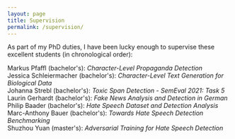 ```yaml
---
layout: page
title: Supervision
permalink: /supervision/
---
```


As part of my PhD duties, I have been lucky enough to supervise these excellent students (in chronological order):

Markus Pfaffl (bachelor's): *Character-Level Propaganda Detection*<br>
Jessica Schleiermacher (bachelor's): *Character-Level Text Generation for Biological Data*<br>
Johanna Strebl (bachelor's): *Toxic Span Detection - SemEval 2021: Task 5*<br>
Laurin Gerhardt (bachelor's): *Fake News Analysis and Detection in German*<br>
Philip Baader (bachelor's): *Hate Speech Dataset and Detection Analysis*<br>
Marc-Anthony Bauer (bachelor's): *Towards Hate Speech Detection Benchmarking*<br>
Shuzhou Yuan (master's): *Adversarial Training for Hate Speech Detection*<br>
